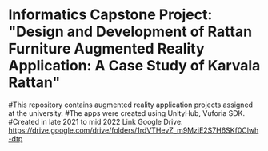 # Informatics Capstone Project: "Design and Development of Rattan Furniture Augmented Reality Application: A Case Study of Karvala Rattan"
#This repository contains augmented reality application projects assigned at the university. 
#The apps were created using UnityHub, Vuforia SDK. 
#Created in late 2021 to mid 2022
Link Google Drive: 
https://drive.google.com/drive/folders/1rdVTHevZ_m9MziE2S7H6SKf0Clwh-dtp
